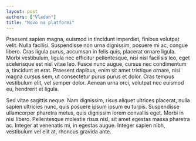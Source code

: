 ```yaml
---
layout: post
authors: ["Vladan"]
title: "Novo na platformi"
---
```


Praesent sapien magna, euismod in tincidunt imperdiet, finibus volutpat velit. Nulla facilisi. Suspendisse non urna dignissim, posuere mi ac, congue libero. Cras ligula purus, accumsan in felis quis, placerat ornare ligula. Morbi vestibulum, ligula nec efficitur pellentesque, nisi nisl facilisis leo, eget scelerisque est nisl vitae leo. Fusce nunc augue, cursus nec condimentum a, tincidunt et erat. Praesent dapibus, enim sit amet tristique ornare, nisi magna cursus sem, ut consectetur purus purus et dolor. Cras tempus vestibulum elit, vel semper dolor. Aenean urna orci, volutpat nec euismod eu, hendrerit et ligula.

Sed vitae sagittis neque. Nam dignissim, risus aliquet ultrices placerat, nulla sapien ultricies nunc, quis posuere ipsum ipsum eu turpis. Suspendisse ullamcorper pharetra metus, quis dignissim lorem convallis eget. Morbi in nisi libero. Pellentesque molestie risus nisl, sit amet egestas massa pharetra ac. Integer at venenatis mi, in egestas augue. Integer sapien nibh, vestibulum vel elit at, rhoncus gravida ante.
